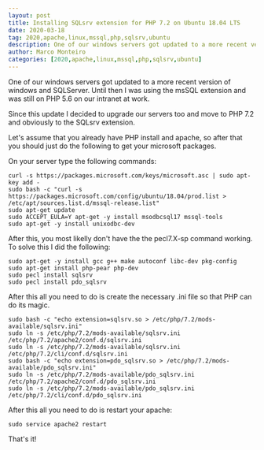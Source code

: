 ```yaml
---
layout: post
title: Installing SQLsrv extension for PHP 7.2 on Ubuntu 18.04 LTS
date: 2020-03-18
tag: 2020,apache,linux,mssql,php,sqlsrv,ubuntu
description: One of our windows servers got updated to a more recent version of windows and SQLServer. Until then I was using the msSQL extension and was still on PHP 5.6
author: Marco Monteiro
categories: [2020,apache,linux,mssql,php,sqlsrv,ubuntu]
---
```


One of our windows servers got updated to a more recent version of windows and SQLServer. Until then I was using the msSQL extension and was still on PHP 5.6 on our intranet at work.

Since this update I decided to upgrade our servers too and move to PHP 7.2 and obviously to the SQLsrv extension.

<!--more-->

Let's assume that you already have PHP install and apache, so after that you should just do the following to get your microsoft packages.

On your server type the following commands:

    curl -s https://packages.microsoft.com/keys/microsoft.asc | sudo apt-key add -
	sudo bash -c "curl -s https://packages.microsoft.com/config/ubuntu/18.04/prod.list > /etc/apt/sources.list.d/mssql-release.list"
	sudo apt-get update
	sudo ACCEPT_EULA=Y apt-get -y install msodbcsql17 mssql-tools
	sudo apt-get -y install unixodbc-dev

After this, you most likelly don't have the  the pecl7.X-sp command working. To solve this I did the following:

	sudo apt-get -y install gcc g++ make autoconf libc-dev pkg-config
	sudo apt-get install php-pear php-dev
	sudo pecl install sqlsrv
	sudo pecl install pdo_sqlsrv

After this all you need to do is create the necessary .ini file so that PHP can do its magic.

	sudo bash -c "echo extension=sqlsrv.so > /etc/php/7.2/mods-available/sqlsrv.ini"
	sudo ln -s /etc/php/7.2/mods-available/sqlsrv.ini /etc/php/7.2/apache2/conf.d/sqlsrv.ini
	sudo ln -s /etc/php/7.2/mods-available/sqlsrv.ini /etc/php/7.2/cli/conf.d/sqlsrv.ini
	sudo bash -c "echo extension=pdo_sqlsrv.so > /etc/php/7.2/mods-available/pdo_sqlsrv.ini"
	sudo ln -s /etc/php/7.2/mods-available/pdo_sqlsrv.ini /etc/php/7.2/apache2/conf.d/pdo_sqlsrv.ini
	sudo ln -s /etc/php/7.2/mods-available/pdo_sqlsrv.ini /etc/php/7.2/cli/conf.d/pdo_sqlsrv.ini

After this all you need to do is restart your apache:

	sudo service apache2 restart

That's it!
